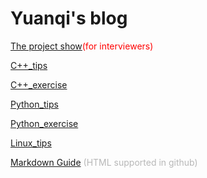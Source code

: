 # Yuanqi's blog

[The project show](/project_intv.md)<span style='color:#ff0000'>(for interviewers)</span>

[C++_tips](/C++_tips.md)

[C++_exercise](/C++_exercise.md)

[Python_tips](/python_tips.md)

[Python_exercise](/python_exercise.md)

[Linux_tips](/linux_tips.md)

[Markdown Guide](https://guides.github.com/features/mastering-markdown/) <span style='color:#b7b7b7'>(HTML supported in github)</span>

